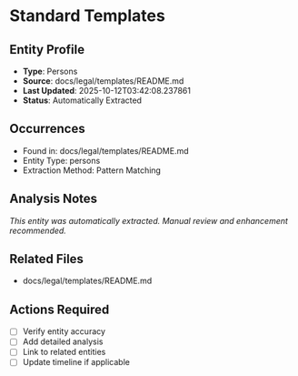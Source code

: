 # Standard Templates

## Entity Profile
- **Type**: Persons
- **Source**: docs/legal/templates/README.md
- **Last Updated**: 2025-10-12T03:42:08.237861
- **Status**: Automatically Extracted

## Occurrences
- Found in: docs/legal/templates/README.md
- Entity Type: persons
- Extraction Method: Pattern Matching

## Analysis Notes
*This entity was automatically extracted. Manual review and enhancement recommended.*

## Related Files
- docs/legal/templates/README.md

## Actions Required
- [ ] Verify entity accuracy
- [ ] Add detailed analysis
- [ ] Link to related entities
- [ ] Update timeline if applicable
